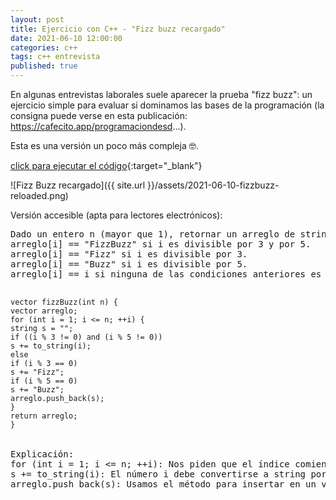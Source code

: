 ```yaml
---
layout: post
title: Ejercicio con C++ - "Fizz buzz recargado"
date: 2021-06-10 12:00:00
categories: c++
tags: c++ entrevista
published: true
---
```


En algunas entrevistas laborales suele aparecer la prueba "fizz buzz": un ejercicio simple para evaluar si dominamos las bases de la programación (la consigna puede verse en esta publicación: https://cafecito.app/programaciondesd...).

Esta es una versión un poco más compleja 🤓.

[click para ejecutar el código](https://onlinegdb.com/fiqBp3OSx){:target="_blank"}

![Fizz Buzz recargado]({{ site.url }}/assets/2021-06-10-fizzbuzz-reloaded.png)


Versión accesible (apta para lectores electrónicos):

<pre>
Dado un entero n (mayor que 1), retornar un arreglo de strings -indizado desde 1- donde:
arreglo[i] == "FizzBuzz" si i es divisible por 3 y por 5.
arreglo[i] == "Fizz" si i es divisible por 3.
arreglo[i] == "Buzz" si i es divisible por 5.
arreglo[i] == i si ninguna de las condiciones anteriores es verdadera.

<code>
vector<string> fizzBuzz(int n) {
vector<string> arreglo;
for (int i = 1; i <= n; ++i) {
string s = "";
if ((i % 3 != 0) and (i % 5 != 0))
s += to_string(i);
else
if (i % 3 == 0)
s += "Fizz";
if (i % 5 == 0)
s += "Buzz";
arreglo.push_back(s);
}
return arreglo;
}
</code>

Explicación:
for (int i = 1; i <= n; ++i): Nos piden que el índice comience en 1 (aunque el arreglo se llenará desde el principio, en la posición 0).
s += to_string(i): El número i debe convertirse a string porque el arreglo es de strings.
arreglo.push_back(s): Usamos el método para insertar en un vector (a continuación del último elemento o en la posición 0 si aún no hay elementos).
</pre>
    
    

